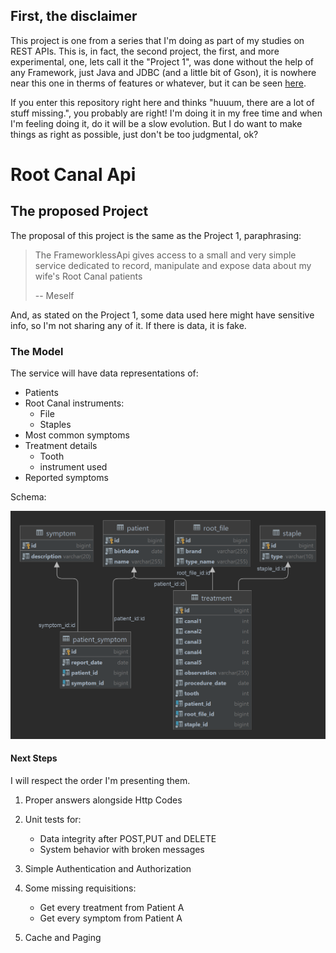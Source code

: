 ## First, the disclaimer

This project is one from a series that I'm doing as part of my studies on REST APIs. This is, in fact, the second
project, the first, and more experimental, one, lets call it the "Project 1", was done without the help of any Framework, just Java and JDBC (and a little bit 
of Gson), it is nowhere near this one in therms of features or whatever, but it can be seen [here](https://github.com/dimitriusborges/FrameworklessApi).

If you enter this repository right here and thinks "huuum, there are a lot of stuff missing.", you probably are right! I'm doing
it in my free time and when I'm feeling doing it, do it will be a slow evolution. But I do want to make things as right as possible, just don't be too judgmental, ok?

# Root Canal Api

## The proposed Project

The proposal of this project is the same as the Project 1, paraphrasing:

> The FrameworklessApi gives access to a small and very simple service dedicated to record, manipulate and expose data about my wife's Root Canal patients
> 
>  -- Meself

And, as stated on the Project 1, some data used here might have sensitive info, so I'm not sharing any of it. If there is data, it is fake.

### The Model

The service will have data representations of:

* Patients
* Root Canal instruments:
    * File
    * Staples
* Most common symptoms
* Treatment details
    * Tooth
    * instrument used
* Reported symptoms


Schema:

![database_schema](rootcanal_spring.png)


#### Next Steps

I will respect the order I'm presenting them.

1. Proper answers alongside Http Codes

2. Unit tests for:
   * Data integrity after POST,PUT and DELETE
   * System behavior with broken messages

3. Simple Authentication and Authorization
  
4. Some missing requisitions:
   * Get every treatment from Patient A
   * Get every symptom from Patient A
   
5. Cache and Paging
